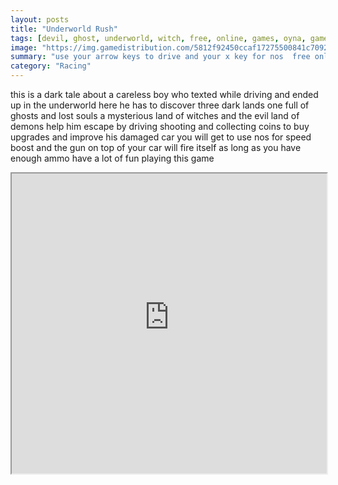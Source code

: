```yaml
---
layout: posts
title: "Underworld Rush"
tags: [devil, ghost, underworld, witch, free, online, games, oyna, game, free, games, play, play, games]
image: "https://img.gamedistribution.com/5812f92450ccaf17275500841c70924a.jpg"
summary: "use your arrow keys to drive and your x key for nos  free online games oyna game free games play play games"
category: "Racing"
---
```


this is a dark tale about a careless boy who texted while driving and ended up in the underworld here he has to discover three dark lands one full of ghosts and lost souls a mysterious land of witches and the evil land of demons help him escape by driving shooting and collecting coins to buy upgrades and improve his damaged car you will get to use nos for speed boost and the gun on top of your car will fire itself as long as you have enough ammo have a lot of fun playing this game

<iframe width="100%" height="480px;" src="https://flash.gamedistribution.com?game=5812f92450ccaf17275500841c70924a"></iframe>